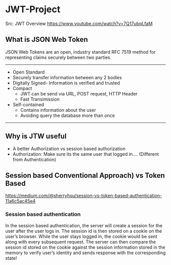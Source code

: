 # JWT-Project
Src: JWT Overview https://www.youtube.com/watch?v=7Q17ubqLfaM
## What is JSON Web Token
JSON Web Tokens are an open, industry standard RFC 7519 method for representing claims securely between two parties.  
***
- Open Standard
- Securely transfer information between any 2 bodies
- Digitally Signed- Information is verified and trusted
- Compact
  - JWT can be send via URL, POST request, HTTP Header
  - Fast Transimission
- Self-contained
  - Contains information about the user
  - Avoiding query the database more than once
***

## Why is JTW useful
- A better Authorization vs session based authorization
- Authorization: Make sure its the same user that logged in.... (Different from Authentication)

## Session based  Conventional Approach) vs Token Based 
https://medium.com/@sherryhsu/session-vs-token-based-authentication-11a6c5ac45e4

### Session based authentication
In the session based authentication, the server will create a session for the user after the user logs in. The session id is then stored on a cookie on the user’s browser. While the user stays logged in, the cookie would be sent along with every subsequent request. The server can then compare the session id stored on the cookie against the session information stored in the memory to verify user’s identity and sends response with the corresponding state!

<!image

### Token Based Authentication
Many web applications use JSON Web Token (JWT) instead of sessions for authentication. In the token based application, the server creates JWT with a secret and sends the JWT to the client. The client stores the JWT (usually in local storage) and includes JWT in the header with every request. The server would then validate the JWT with every request from the client and sends response.




## What is the JSON Web Token structure
***
- Header,
  {  
    "alg":"H256",  
    "typ":"JWT"  
  }  
  -This JSON is Base64Url encoded to form first part
- Payload
  - claims, are user details or additional metadata
  - payload is then Base64Url encoded to form the second part
- Signature
  - HMACSHA256(
      base64UrlEncode(header)+"."+
      base64UrlEncode(payload),
      secret)
***

Jwt is for authirisation (Not authentication)
make sure its the same user that logged in..
normally session id-


